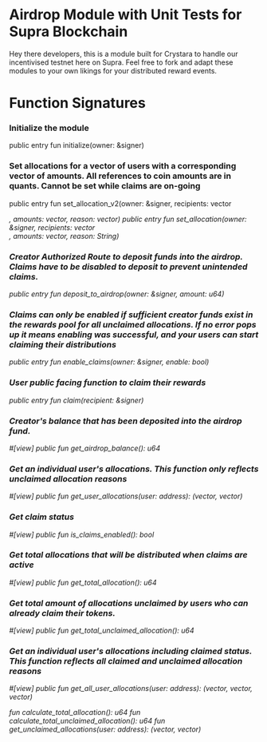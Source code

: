# Airdrop Module with Unit Tests for Supra Blockchain
Hey there developers, this is a module built for Crystara to handle our incentivised testnet here on Supra. Feel free to fork and adapt these modules to your own likings for your distributed reward events.

# Function Signatures

### Initialize the module
public entry fun initialize<CoinType>(owner: &signer)

### Set allocations for a vector of users with a corresponding vector of amounts. All references to coin amounts are in quants. Cannot be set while claims are on-going
public entry fun set_allocation_v2<CoinType>(owner: &signer, recipients: vector<address>, amounts: vector<u64>, reason: vector<u8>)
public entry fun set_allocation<CoinType>(owner: &signer, recipients: vector<address>, amounts: vector<u64>, reason: String)

### Creator Authorized Route to deposit funds into the airdrop. Claims have to be disabled to deposit to prevent unintended claims.
public entry fun deposit_to_airdrop<CoinType>(owner: &signer, amount: u64)

### Claims can only be enabled if sufficient creator funds exist in the rewards pool for all unclaimed allocations. If no error pops up it means enabling was successful, and your users can start claiming their distributions
public entry fun enable_claims<CoinType>(owner: &signer, enable: bool)

### User public facing function to claim their rewards
public entry fun claim<CoinType>(recipient: &signer)

### Creator's balance that has been deposited into the airdrop fund.
#[view]
public fun get_airdrop_balance<CoinType>(): u64

### Get an individual user's allocations. This function only reflects unclaimed allocation reasons
#[view]
public fun get_user_allocations<CoinType>(user: address): (vector<String>, vector<u64>)

### Get claim status
#[view]
public fun is_claims_enabled<CoinType>(): bool

### Get total allocations that will be distributed when claims are active
#[view]
public fun get_total_allocation<CoinType>(): u64

### Get total amount of allocations unclaimed by users who can already claim their tokens.
#[view]
public fun get_total_unclaimed_allocation<CoinType>(): u64

### Get an individual user's allocations including claimed status. This function reflects all claimed and unclaimed allocation reasons
#[view]
public fun get_all_user_allocations<CoinType>(user: address): (vector<String>, vector<u64>, vector<bool>)

fun calculate_total_allocation<CoinType>(): u64
fun calculate_total_unclaimed_allocation<CoinType>(): u64
fun get_unclaimed_allocations<CoinType>(user: address): (vector<String>, vector<u64>)
